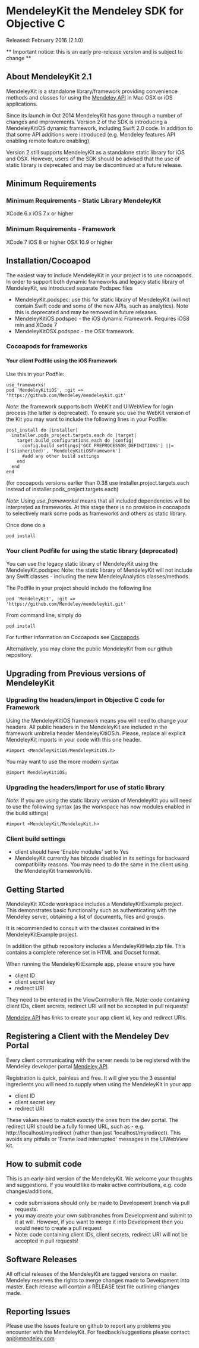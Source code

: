 # MendeleyKit the Mendeley SDK for Objective C #

Released: February 2016 (2.1.0)

** Important notice: this is an early pre-release version and is subject to change **

## About MendeleyKit 2.1 ##
MendeleyKit is a standalone library/framework providing convenience methods
and classes for using the [Mendeley API](http://dev.mendeley.com) in Mac OSX or
iOS applications.

Since its launch in Oct 2014 MendeleyKit has gone through a number of changes and improvements.
Version 2 of the SDK is introducing a MendeleyKitiOS dynamic framework, including Swift 2.0 code.
In addition to that some API additions were introduced (e.g. Mendeley features API enabling remote feature enabling).

Version 2 still supports MendeleyKit as a standalone static library for iOS and OSX. However, users of the SDK
should be advised that the use of static library is deprecated and may be discontinued at a future release.

## Minimum Requirements ##

### Minimum Requirements - Static Library MendeleyKit ###
XCode 6.x
iOS 7.x or higher

### Minimum Requirements - Framework ###
XCode 7
iOS 8 or higher
OSX 10.9 or higher

## Installation/Cocoapod ##
The easiest way to include MendeleyKit in your project is to use cocoapods. In order to support both
dynamic frameworks and legacy static library of MendeleyKit, we introduced separate Podspec files
- MendeleyKit.podspec: use this for static library of MendeleyKit (will not contain Swift code and some of the new APIs, such as analytics). Note this is deprecated and may be removed in future releases.
- MendeleyKitiOS.podspec - the iOS dynamic Framework. Requires iOS8 min and XCode 7
- MendeleyKitOSX.podspec - the OSX framework.

### Cocoapods for frameworks ###

#### Your client Podfile using the iOS Framework ####
Use this in your Podfile:
```
use_frameworks!
pod 'MendeleyKitiOS', :git => 'https://github.com/Mendeley/mendeleykit.git'
```

*Note*: the framework supports both WebKit and UIWebView for login process (the latter is deprecated). To ensure you use the WebKit version
of the Kit you may want to include the following lines in your Podfile:
```
post_install do |installer|
  installer.pods_project.targets.each do |target|
    target.build_configurations.each do |config|
      config.build_settings['GCC_PREPROCESSOR_DEFINITIONS'] ||= ['$(inherited)', 'MendeleyKitiOSFramework']
      #add any other build settings 
    end
  end
end
```
(for cocoapods versions earlier than 0.38 use installer.project.targets.each instead of installer.pods_project.targets.each)

*Note*: 
Using *use_frameworks!* means that all included dependencies will be interpreted as frameworks. At this stage there is no provision in cocoapods to selectively mark some pods as frameworks and others as static library.

Once done do a 
```
pod install
```


### Your client Podfile for using the static library (deprecated) ###
You can use the legacy static library of MendeleyKit using the MendeleyKit.podspec
Note: the static library of MendeleyKit will not include any Swift classes - including
the new MendeleyAnalytics classes/methods.

The Podfile in your project should include the following line

```
pod 'MendeleyKit', :git => 'https://github.com/Mendeley/mendeleykit.git'
```

From command line, simply do 
```
pod install
```

For further information on Cocoapods see [Cocoapods](http://cocoapods.org/).

Alternatively, you may clone the public MendeleyKit from our github repository.

## Upgrading from Previous versions of MendeleyKit ##

### Upgrading the headers/import in Objective C code for Framework ###
Using the MendeleyKitiOS framework means you will need to change your headers.
All public headers in the MendeleyKit are included in the framework umbrella header MendeleyKitiOS.h.
Please, replace all explicit MendeleyKit imports in your code with this one header.

```
#import <MendeleyKitiOS/MendeleyKitiOS.h>
```
You may want to use the more modern syntax
```
@import MendeleyKitiOS;
```
### Upgrading the headers/import for use of static library ###
*Note*: If you are using the static library version of MendeleyKit you will need to use the following syntax
(as the workspace has now modules enabled in the build sittings)

```
#import <MendeleyKit/MendeleyKit.h>
```

### Client build settings ###
- client should have 'Enable modules' set to Yes
- MendeleyKit currently has bitcode disabled in its settings for backward compatibility reasons. You may need to do the same in the client using the MendeleyKit framework/lib.


## Getting Started ##
MendeleyKit XCode workspace includes a MendeleyKitExample project. This demonstrates
basic functionality such as authenticating with the Mendeley server, 
obtaining a list of documents, files and groups.

It is recommended to consult with the classes contained in the MendeleyKitExample project.

In addition the github repository includes a MendeleyKitHelp.zip file. This contains
a complete reference set in HTML and Docset format.

When running the MendeleyKitExample app, please ensure you have
- client ID
- client secret key
- redirect URI 

They need to be entered in the ViewController.h file.
Note: code containing client IDs, client secrets, redirect URI will not be accepted in pull requests!

[Mendeley API](http://dev.mendeley.com) has links to create your app client id, key and redirect URIs.

## Registering a Client with the Mendeley Dev Portal ##
Every client communicating with the server needs to be registered with the Mendeley developer portal [Mendeley API](http://dev.mendeley.com).

Registration is quick, painless and free. It will give you the 3 essential ingredients you will need to supply when using the MendeleyKit in your app
- client ID
- client secret key
- redirect URI

These values need to match *exactly* the ones from the dev portal.
The redirect URI should be a fully formed URL, such as - e.g. http://localhost/myredirect (rather than just 'localhost/myredirect). This avoids any pitfalls or 'Frame load interrupted' messages in the UIWebView kit.


## How to submit code ##
This is an early-bird version of the MendeleyKit. We welcome your thoughts and suggestions. If you would like to make active contributions, e.g. code changes/additions,

- code submissions should only be made to Development branch via pull requests. 
- you may create your own subbranches from Development and submit to it at will. However, if you want to merge it into Development then you would need to create a pull request
- Note: code containing client IDs, client secrets, redirect URI will not be accepted in pull requests!


## Software Releases ##
All official releases of the MendeleyKit are tagged versions on master. Mendeley reserves the rights to merge changes made to Development into master.
Each release will contain a RELEASE text file outlining changes made.

## Reporting Issues ##
Please use the Issues feature on github to report any problems you encounter with the MendeleyKit. 
For feedback/suggestions please contact: api@mendeley.com


